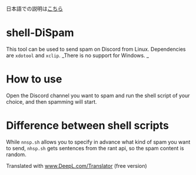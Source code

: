 日本語での説明は[こちら](https://github.com/star114514-mit/shell-DiSpam/blob/main/README_jp.md)
# shell-DiSpam
This tool can be used to send spam on Discord from Linux.
Dependencies are `xdotool` and `xclip`.
_There is no support for Windows. _
# How to use
Open the Discord channel you want to spam and run the shell script of your choice, and then spamming will start.
# Difference between shell scripts
While `nnsp.sh` allows you to specify in advance what kind of spam you want to send, `nhsp.sh` gets sentences from the rant api, so the spam content is random.

Translated with www.DeepL.com/Translator (free version)
